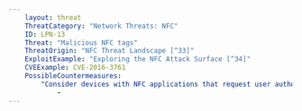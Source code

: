 ```yaml
---
    layout: threat
    ThreatCategory: "Network Threats: NFC"
    ID: LPN-13
    Threat: "Malicious NFC tags"
    ThreatOrigin: "NFC Threat Landscape [^33]"
    ExploitExample: "Exploring the NFC Attack Surface [^34]"
    CVEExample: CVE-2016-3761
    PossibleCountermeasures:
        "Consider devices with NFC applications that request user authorization prior to following URLs or executing potentially harmful instructions on the device. See __QR Codes and NFC Chips: Preview-and-Authorize Should be Default__ [^39]":
            - 
---
```

